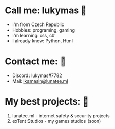 # Call me: lukymas 💭
* I'm from Czech Republic
* Hobbies: programing, gaming
* I'm learning: css, c#
* I already know: Python, Html

# Contact me: 📇
* Discord: lukymas#7782
* Mail: lksmasin@lunatee.ml

# My best projects: 🌟
1. lunatee.ml - internet safety & security projects
2. exTent Studios - my games studios (soon)

